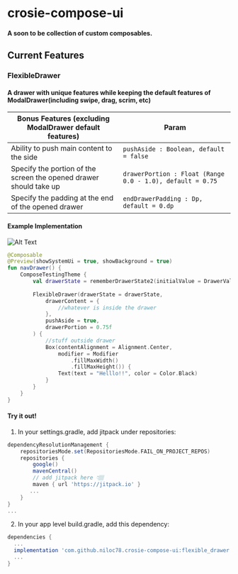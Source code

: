 # crosie-compose-ui
#### A soon to be collection of custom composables.

## Current Features

### FlexibleDrawer
#### A drawer with unique features while keeping the default features of ModalDrawer(including swipe, drag, scrim, etc)

| Bonus Features (excluding ModalDrawer default features) | Param |
| ---------------- | -------------|
| Ability to push main content to the side | `pushAside : Boolean, default = false` |
| Specify the portion of the screen the opened drawer should take up | `drawerPortion : Float (Range 0.0 - 1.0), default = 0.75` |
| Specify the padding at the end of the opened drawer | `endDrawerPadding : Dp, default = 0.dp` |

#### Example Implementation
![Alt Text](https://media.giphy.com/media/OnBn6L2Crnwl5XMM13/giphy.gif)
```kotlin
@Composable
@Preview(showSystemUi = true, showBackground = true)
fun navDrawer() {
    ComposeTestingTheme {
        val drawerState = rememberDrawerState2(initialValue = DrawerValue.Closed)
        
        FlexibleDrawer(drawerState = drawerState,
            drawerContent = {
                //whatever is inside the drawer
            },
            pushAside = true,
            drawerPortion = 0.75f
        ) {
            //stuff outside drawer
            Box(contentAlignment = Alignment.Center,
                modifier = Modifier
                    .fillMaxWidth()
                    .fillMaxHeight()) {
                Text(text = "Helllo!!", color = Color.Black)
            }
        }
    }
}
```

#### Try it out! 

1. In your settings.gradle, add jitpack under repositories:
```gradle
dependencyResolutionManagement {
    repositoriesMode.set(RepositoriesMode.FAIL_ON_PROJECT_REPOS)
    repositories {
        google()
        mavenCentral()
        // add jitpack here 👇🏽
        maven { url 'https://jitpack.io' }
       ...
    }
} 
...
```
2. In your app level build.gradle, add this dependency:
```gradle
dependencies {
  ...
  implementation 'com.github.niloc78.crosie-compose-ui:flexible_drawer:1.05'
  ...
}
```




